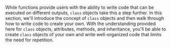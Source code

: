 While functions provide users with the ability to write code that can be executed on different outputs, `class` objects take this a step further. In this section, we'll introduce the concept of `class` objects and then walk through how to write code to create your own. With the understanding provided here for `class` objects, attributes, methods, and inheritance, you'll be able to create `class` objects of your own and write well-organized code that limits the need for repetition.
